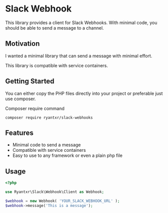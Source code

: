 # Slack Webhook

This library provides a client for Slack Webhooks. With minimal code, you should be able to send a message to a  channel.

## Motivation

I wanted a minimal library that can send a message with minimal effort.

This library is compatible with service containers.

## Getting Started

You can either copy the PHP files directly into your project or preferable just use composer.

Composer require command

`composer require ryantxr/slack-webhooks`

## Features

* Minimal code to send a message
* Compatible with service containers
* Easy to use to any framework or even a plain php file

## Usage

```php
<?php

use Ryantxr\Slack\Webhook\Client as Webhook;

$webhook = new Webhook( 'YOUR_SLACK_WEBHOOK_URL' );
$webhook->message('This is a message');
```
